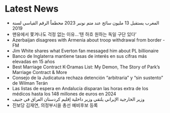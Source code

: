 # Latest News
-  المغرب يستقبل 13 مليون سائح عند متم نونبر 2023 محطماً الرقم القياسي لسنة 2019
-  맨유에서 쫓겨나도 걱정 없는 이유…‘텐 하흐 원하는 독일 구단 있다’
-  Azerbaijan disagrees with Armenia about troop withdrawal from border - FM
-  Jim White shares what Everton fan messaged him about PL billionaire
-  Banco de Inglaterra mantiene tasas de interés en sus cifras más elevadas en 15 años
-  Best Marriage Contract K-Dramas List: My Demon, The Story of Park’s Marriage Contract & More
-  Consejo de la Judicatura rechaza detención “arbitraria” y “sin sustento” de Wilman Terán
-  Las listas de espera en Andalucía disparan las horas extra de los médicos hasta los 148 millones de euros en 2024
-  وزير الخارجية الإيراني يلتقي وزير داخلية إقليم كردستان العراق في جنيف
-  진보당 김재연, 의정부시을 총선 예비후보 등록
